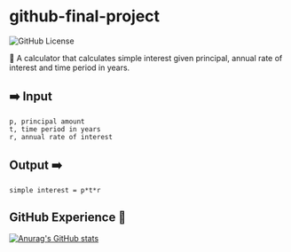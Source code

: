 # github-final-project
![GitHub License](https://img.shields.io/github/license/pepper-mill/github-final-project?style=for-the-badge&link=https%3A%2F%2Fgithub.com%2Fpepper-mill%2Fgithub-final-project%2Fblob%2F2352bf3ba356e5754b6ae10954af12694bbef82f%2FLICENSE)

📳 A calculator that calculates simple interest given principal, annual rate of interest and time period in years.

## ➡️ Input
	p, principal amount
	t, time period in years
	r, annual rate of interest
## Output ➡️
 	simple interest = p*t*r
## GitHub Experience 🚧

[![Anurag's GitHub stats](https://github-readme-stats.vercel.app/api?username=pepper-mill)](https://github.com/anuraghazra/github-readme-stats)
